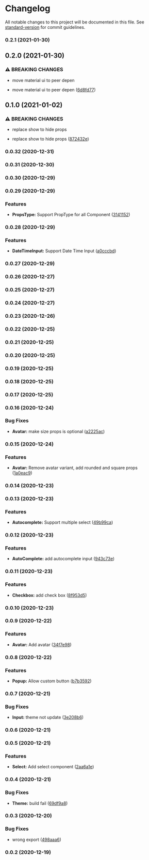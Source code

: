 # Changelog

All notable changes to this project will be documented in this file. See [standard-version](https://github.com/conventional-changelog/standard-version) for commit guidelines.

### 0.2.1 (2021-01-30)

## 0.2.0 (2021-01-30)


### ⚠ BREAKING CHANGES

* move material ui to peer depen

* move material ui to peer depen ([6d8fd77](https://github.com/huynhhuyhiep/doopage-react-ui-kit/commit/6d8fd77f445f3270d31e7de2e32342b598529090))

## 0.1.0 (2021-01-02)


### ⚠ BREAKING CHANGES

* replace show to hide props

* replace show to hide props ([872432e](https://github.com/huynhhuyhiep/doopage-react-ui-kit/commit/872432e2cd6d2a41dae4c2032fbe5a5d6d566699))

### 0.0.32 (2020-12-31)

### 0.0.31 (2020-12-30)

### 0.0.30 (2020-12-29)

### 0.0.29 (2020-12-29)


### Features

* **PropsType:** Support PropType for all Component ([3141152](https://github.com/huynhhuyhiep/doopage-react-ui-kit/commit/314115296747f168f9dd81737b05544fbf367624))

### 0.0.28 (2020-12-29)


### Features

* **DateTimeInput:** Support Date Time Input ([a0cccbd](https://github.com/huynhhuyhiep/doopage-react-ui-kit/commit/a0cccbd22e9d06b86a3b9c3d4c758e02ae924e99))

### 0.0.27 (2020-12-29)

### 0.0.26 (2020-12-27)

### 0.0.25 (2020-12-27)

### 0.0.24 (2020-12-27)

### 0.0.23 (2020-12-26)

### 0.0.22 (2020-12-25)

### 0.0.21 (2020-12-25)

### 0.0.20 (2020-12-25)

### 0.0.19 (2020-12-25)

### 0.0.18 (2020-12-25)

### 0.0.17 (2020-12-25)

### 0.0.16 (2020-12-24)


### Bug Fixes

* **Avatar:** make size props is optional ([a2225ac](https://github.com/huynhhuyhiep/doopage-react-ui-kit/commit/a2225ac4ade554e8941efbe63ea4ba28d351c9e1))

### 0.0.15 (2020-12-24)


### Features

* **Avatar:** Remove avatar variant, add rounded and square props ([1a0eac9](https://github.com/huynhhuyhiep/doopage-react-ui-kit/commit/1a0eac9442e784cb38390a68857b3cef780133c1))

### 0.0.14 (2020-12-23)

### 0.0.13 (2020-12-23)


### Features

* **Autocomplete:** Support multiple select ([49b99ca](https://github.com/huynhhuyhiep/doopage-react-ui-kit/commit/49b99ca02225fc1fc03d6a7ea06464900cd2aa7c))

### 0.0.12 (2020-12-23)


### Features

* **AutoComplete:** add autocomplete input ([943c73e](https://github.com/huynhhuyhiep/doopage-react-ui-kit/commit/943c73e1ebf2b7373e501f754258624ac58d1725))

### 0.0.11 (2020-12-23)


### Features

* **Checkbox:** add check box ([8f953d5](https://github.com/huynhhuyhiep/doopage-react-ui-kit/commit/8f953d57869b54cca27da930a3b25af7733345dc))

### 0.0.10 (2020-12-23)

### 0.0.9 (2020-12-22)


### Features

* **Avatar:** Add avatar ([34f7e98](https://github.com/huynhhuyhiep/doopage-react-ui-kit/commit/34f7e98a506e26ffce94253cbdf4f94444671426))

### 0.0.8 (2020-12-22)


### Features

* **Popup:** Allow custom button ([b7b3592](https://github.com/huynhhuyhiep/doopage-react-ui-kit/commit/b7b359258ae1bd365ccbeebacde9d4d8e819f7df))

### 0.0.7 (2020-12-21)


### Bug Fixes

* **Input:** theme not update ([3e208b6](https://github.com/huynhhuyhiep/doopage-react-ui-kit/commit/3e208b6bc482105a93e009090957460d12939a2b))

### 0.0.6 (2020-12-21)

### 0.0.5 (2020-12-21)


### Features

* **Select:** Add select component ([2aa6a1e](https://github.com/huynhhuyhiep/doopage-react-ui-kit/commit/2aa6a1e5f5950526018c7c6b05c906732d2fdae1))

### 0.0.4 (2020-12-21)


### Bug Fixes

* **Theme:** build fail ([69df9a8](https://github.com/huynhhuyhiep/doopage-react-ui-kit/commit/69df9a89bd5127e126991ec90c386eca18091395))

### 0.0.3 (2020-12-20)


### Bug Fixes

* wrong export ([498aaa6](https://github.com/huynhhuyhiep/doopage-react-ui-kit/commit/498aaa6f8b7ca3ab88f682773d1d7a0fbcc44743))

### 0.0.2 (2020-12-19)
